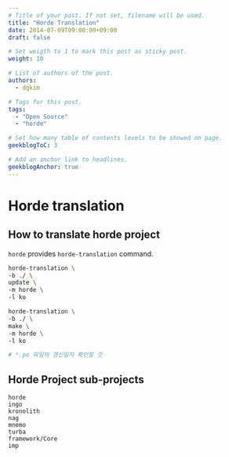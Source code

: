 ```yaml
---
# Title of your post. If not set, filename will be used.
title: "Horde Translation"
date: 2014-07-09T09:00:00+09:00
draft: false

# Set weigth to 1 to mark this post as sticky post.
weight: 10

# List of authors of the post.
authors:
  - dgkim

# Tags for this post.
tags:
  - "Open Source"
  - "horde"

# Set how many table of contents levels to be showed on page.
geekblogToC: 3

# Add an anchor link to headlines.
geekblogAnchor: true
---
```


# Horde translation

## How to translate horde project

`horde` provides `horde-translation` command.

```bash
horde-translation \
-b ./ \
update \
-m horde \
-l ko 

horde-translation \
-b ./ \
make \
-m horde \
-l ko

# *.po 파일의 갱신일자 확인할 것
```

## Horde Project sub-projects

```
horde
ingo
kronolith
nag
mnemo
turba
framework/Core
imp
```
